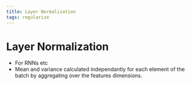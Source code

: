 ```yaml
---
title: Layer Normalization
tags: regularize
---
```


# Layer Normalization
- For RNNs etc
- Mean and variance calculated independantly for each element of the batch by aggregating over the features dimensions.




















